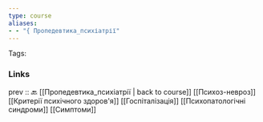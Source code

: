 ```yaml
---
type: course
aliases: 
- - "{ Пропедевтика_психіатрії"
---
```


Tags: 


### Links
prev :: 🔙 [[Пропедевтика_психіатрії | back to course]]
[[Психоз-невроз]]  
[[Критерії психічного здоров'я]]
[[Госпіталізація]]
[[Психопатологічні синдроми]]
[[Симптоми]]